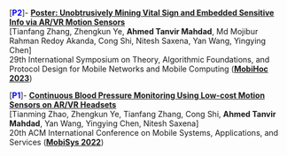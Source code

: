 [**<span style="color:blue">P2</span>**]- [**Poster: Unobtrusively Mining Vital Sign and Embedded Sensitive Info via AR/VR Motion Sensors**](https://dl.acm.org/doi/abs/10.1145/3565287.3623624)  
   [Tianfang Zhang, Zhengkun Ye, **Ahmed Tanvir Mahdad**, Md Mojibur Rahman Redoy Akanda, Cong Shi, Nitesh Saxena, Yan Wang, Yingying Chen]  
   29th ​International Symposium on Theory, Algorithmic Foundations, and Protocol Design for Mobile Networks and Mobile Computing (**[MobiHoc 2023](https://www.sigmobile.org/mobihoc/2023/)**)

[**<span style="color:blue">P1</span>**]- [**Continuous Blood Pressure Monitoring Using Low-cost Motion Sensors on AR/VR Headsets**](https://dl.acm.org/doi/abs/10.1145/3498361.3538798)  
   [Tianming Zhao, Zhengkun Ye, Tianfang Zhang, Cong Shi, **Ahmed Tanvir Mahdad**,  Yan Wang, Yingying Chen, Nitesh Saxena]  
   20th ACM International Conference on Mobile Systems, Applications, and Services (**[MobiSys 2022](https://www.sigmobile.org/mobisys/2022/)**)